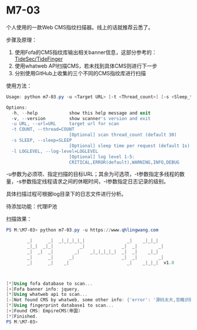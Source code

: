 # M7-03

个人使用的一款Web CMS指纹扫描器。线上的话就推荐云悉了。

步骤及原理：

1. 使用Fofa的CMS指纹库输出相关banner信息，这部分参考的：[TideSec/TideFinger](https://github.com/TideSec/TideFinger)
2. 使用whatweb API扫描CMS，若未找到具体CMS则进行下一步
3. 分别使用GitHub上收集的三个不同的CMS指纹库进行扫描

使用方法：

```powershell
Usage: python m7-03.py -u <Target URL> [-t <Thread_count>] [-s <Sleep_time>] [-l <Log_level>]

Options:
  -h, --help            show this help message and exit
  -v, --version         show scanner's version and exit
  -u URL, --url=URL     target url for scan
  -t COUNT, --thread=COUNT
                        [Optional] scan thread_count (default 30)
  -s SLEEP, --sleep=SLEEP
                        [Optional] sleep time per request (default 1s)
  -l LOGLEVEL, --log-level=LOGLEVEL
                        [Optional] log level 1-5:
                        CRITICAL,ERROR(default),WARNING,INFO,DEBUG
```

-u参数为必须项、指定扫描的目标URL；其余为可选项，-t参数指定多线程的数量，-s参数指定线程请求之间的休眠时间，-l参数指定日志记录的级别。

具体扫描过程可根据log目录下的日志文件进行分析。

待添加功能：代理IP池

扫描效果：

```powershell
PS M:\M7-03> python m7-03.py -u https://www.qhlingwang.com                                               

        _|      _|  _|_|_|_|_|                _|    _|_|_|
        _|_|  _|_|          _|              _|  _|        _|
        _|  _|  _|        _|    _|_|_|_|_|  _|  _|    _|_|
        _|      _|      _|                  _|  _|        _|
        _|      _|    _|                      _|    _|_|_|  v1.0



[*]Using fofa database to scan...
[+]Fofa banner info: jquery,
[*]Using whatweb api to scan...
[-]Not found CMS by whatweb, some other info: {'error': '源码太大,忽略识别'}
[*]Using fingerprint database1 to scan...
[+]Found CMS: EmpireCMS(帝国)
[*]Finished.
PS M:\M7-03>                                                     
```

